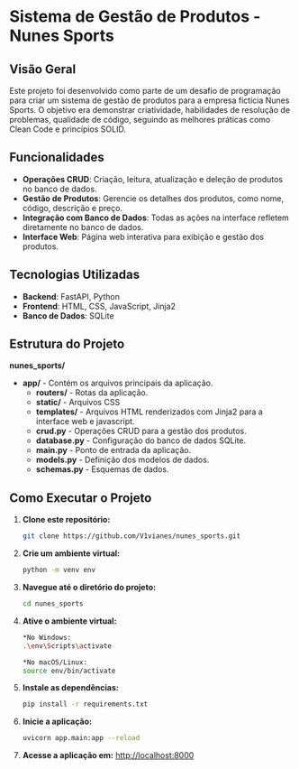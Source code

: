 # Sistema de Gestão de Produtos - Nunes Sports

## Visão Geral
Este projeto foi desenvolvido como parte de um desafio de programação para criar um sistema de gestão de produtos para a empresa fictícia Nunes Sports. O objetivo era demonstrar criatividade, habilidades de resolução de problemas, qualidade de código, seguindo as melhores práticas como Clean Code e princípios SOLID.

## Funcionalidades
- **Operações CRUD**: Criação, leitura, atualização e deleção de produtos no banco de dados.
- **Gestão de Produtos**: Gerencie os detalhes dos produtos, como nome, código, descrição e preço.
- **Integração com Banco de Dados**: Todas as ações na interface refletem diretamente no banco de dados.
- **Interface Web**: Página web interativa para exibição e gestão dos produtos.

## Tecnologias Utilizadas
- **Backend**: FastAPI, Python
- **Frontend**: HTML, CSS, JavaScript, Jinja2
- **Banco de Dados**: SQLite

## Estrutura do Projeto

**nunes_sports/** 

- **app/** - Contém os arquivos principais da aplicação.
  - **routers/** - Rotas da aplicação.
  - **static/** - Arquivos CSS 
  - **templates/** - Arquivos HTML renderizados com Jinja2 para a interface web e javascript.
  - **crud.py** - Operações CRUD para a gestão dos produtos.
  - **database.py** - Configuração do banco de dados SQLite.
  - **main.py** - Ponto de entrada da aplicação.
  - **models.py** - Definição dos modelos de dados.
  - **schemas.py** - Esquemas de dados.


## Como Executar o Projeto

1. **Clone este repositório:**
   ```bash
   git clone https://github.com/V1vianes/nunes_sports.git

2. **Crie um ambiente virtual:**
   ``` bash
   python -m venv env
   
3. **Navegue até o diretório do projeto:**
   ```bash
   cd nunes_sports

4. **Ative o ambiente virtual:**
   ```bash
   *No Windows:
   .\env\Scripts\activate
   
   *No macOS/Linux:
   source env/bin/activate
   
5. **Instale as dependências:** 
   ```bash
   pip install -r requirements.txt
   
6. **Inicie a aplicação:**
   ```bash
   uvicorn app.main:app --reload
   
7. **Acesse a aplicação em:** [http://localhost:8000](http://localhost:8000)
